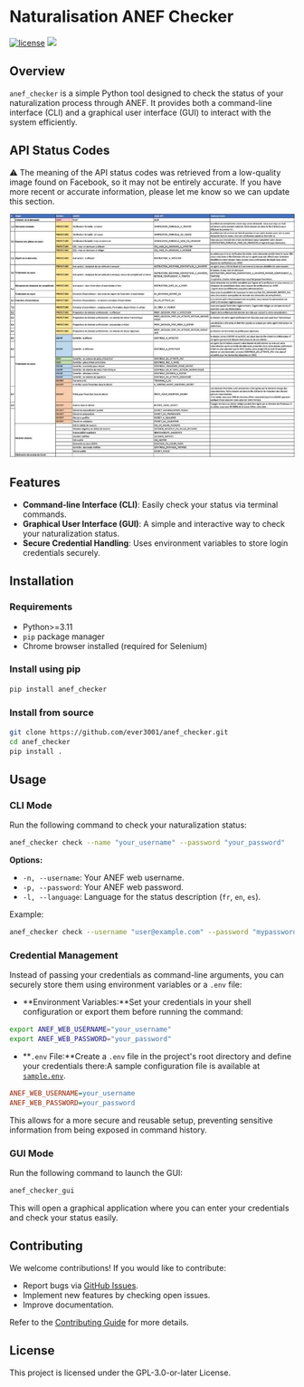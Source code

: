 # Naturalisation ANEF Checker

[![license](https://img.shields.io/badge/license-GPLv3-blue)](https://www.gnu.org/licenses/gpl-3.0.en.html)
[![](https://img.shields.io/badge/python-3.11+-blue.svg)](https://www.python.org/downloads/)

## Overview

`anef_checker` is a simple Python tool designed to check the status of your naturalization process through ANEF. It provides both a command-line interface (CLI) and a graphical user interface (GUI) to interact with the system efficiently.

## API Status Codes

⚠️ The meaning of the API status codes was retrieved from a low-quality image found on Facebook, so it may not be entirely accurate. If you have more recent or accurate information, please let me know so we can update this section.

![api-status-codes](./assets/img/reference_api_code_meaning_table.jpeg)

## Features

- **Command-line Interface (CLI)**: Easily check your status via terminal commands.
- **Graphical User Interface (GUI)**: A simple and interactive way to check your naturalization status.
- **Secure Credential Handling**: Uses environment variables to store login credentials securely.

## Installation

### Requirements

- Python>=3.11
- `pip` package manager
- Chrome browser installed (required for Selenium)

### Install using pip

```bash
pip install anef_checker
```

### Install from source

```bash
git clone https://github.com/ever3001/anef_checker.git
cd anef_checker
pip install .
```

## Usage

### CLI Mode

Run the following command to check your naturalization status:

```bash
anef_checker check --name "your_username" --password "your_password"
```

**Options:**

- `-n, --username`: Your ANEF web username.
- `-p, --password`: Your ANEF web password.
- `-l, --language`: Language for the status description (`fr`, `en`, `es`).

Example:

```bash
anef_checker check --username "user@example.com" --password "mypassword" --language fr
```

### Credential Management

Instead of passing your credentials as command-line arguments, you can securely store them using environment variables or a `.env` file:

- **Environment Variables:**Set your credentials in your shell configuration or export them before running the command:

```sh
export ANEF_WEB_USERNAME="your_username"
export ANEF_WEB_PASSWORD="your_password"
```

- **`.env` File:**Create a `.env` file in the project's root directory and define your credentials there:A sample configuration file is available at [`sample.env`](samples/sample.env).

```ini
ANEF_WEB_USERNAME=your_username
ANEF_WEB_PASSWORD=your_password
```

This allows for a more secure and reusable setup, preventing sensitive information from being exposed in command history.

### GUI Mode

Run the following command to launch the GUI:

```bash
anef_checker_gui
```

This will open a graphical application where you can enter your credentials and check your status easily.

## Contributing

We welcome contributions! If you would like to contribute:

- Report bugs via [GitHub Issues](https://github.com/ever3001/anef_checker/issues).
- Implement new features by checking open issues.
- Improve documentation.

Refer to the [Contributing Guide](CONTRIBUTING.md) for more details.

## License

This project is licensed under the GPL-3.0-or-later License.

